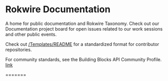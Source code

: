 # Rokwire Documentation

A home for public documentation and Rokwire Taxonomy. Check out our Documentation project board for open issues related to our work sessions and other public events.

Check out [/Templates/README](https://github.com/rokwire/rokwire-docs/blob/main/Templates/README-template.md) for a standardized format for contributor repositories.

For community standards, see the Building Blocks API Community Profile. [link](https://github.com/rokwire/rokwire-building-blocks-api/community)

=======

